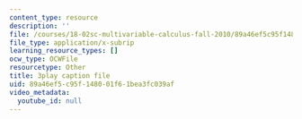 ```yaml
---
content_type: resource
description: ''
file: /courses/18-02sc-multivariable-calculus-fall-2010/89a46ef5c95f148001f61bea3fc039af_4kPz8aqm5yE.srt
file_type: application/x-subrip
learning_resource_types: []
ocw_type: OCWFile
resourcetype: Other
title: 3play caption file
uid: 89a46ef5-c95f-1480-01f6-1bea3fc039af
video_metadata:
  youtube_id: null
---
```

